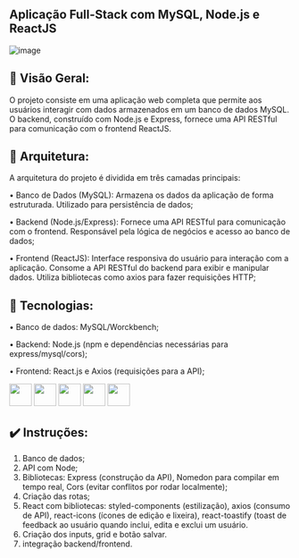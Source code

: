 ## Aplicação Full-Stack com MySQL, Node.js e ReactJS

![image](https://github.com/user-attachments/assets/b3c7596e-30a4-4513-8110-931e27824465)

## 🏁 Visão Geral:

O projeto consiste em uma aplicação web completa que permite aos usuários interagir com dados armazenados em um banco de dados MySQL. 
O backend, construído com Node.js e Express, fornece uma API RESTful para comunicação com o frontend ReactJS.

## 👷 Arquitetura:

A arquitetura do projeto é dividida em três camadas principais:

•	Banco de Dados (MySQL): Armazena os dados da aplicação de forma estruturada. Utilizado para persistência de dados;

•	Backend (Node.js/Express): Fornece uma API RESTful para comunicação com o frontend. Responsável pela lógica de negócios e acesso ao banco de dados; 

•	Frontend (ReactJS): Interface responsiva do usuário para interação com a aplicação. Consome a API RESTful do backend para exibir e manipular dados. Utiliza bibliotecas como axios para fazer requisições HTTP;

## 🚀 Tecnologias:

•	Banco de dados: MySQL/Worckbench;

•	Backend: Node.js (npm e dependências necessárias para express/mysql/cors);

•	Frontend: React.js e Axios (requisições para a API);


  <img src="https://cdn.jsdelivr.net/gh/devicons/devicon@latest/icons/mysql/mysql-original.svg" width="40" height="40" /> <img src="https://cdn.jsdelivr.net/gh/devicons/devicon@latest/icons/nodejs/nodejs-original-wordmark.svg" width="40" height="40" /> <img src="https://cdn.jsdelivr.net/gh/devicons/devicon@latest/icons/nodemon/nodemon-original.svg" width="40" height="40" /> <img src="https://cdn.jsdelivr.net/gh/devicons/devicon@latest/icons/react/react-original.svg" width="40" height="40" /> <img src="https://cdn.jsdelivr.net/gh/devicons/devicon@latest/icons/axios/axios-plain.svg" width="40" height="40"/>
                        

## ✔️ Instruções:

1. Banco de dados;
2. API com Node;
3. Bibliotecas: Express (construção da API), Nomedon para compilar em tempo real, Cors (evitar conflitos por rodar localmente);
4. Criação das rotas;
5. React com bibliotecas: styled-components (estilização), axios (consumo de API), react-icons (ícones de edição e lixeira), react-toastify (toast de feedback ao usuário quando inclui, edita e exclui um usuário.
6. Criação dos inputs, grid e botão salvar.
7. integração backend/frontend.

